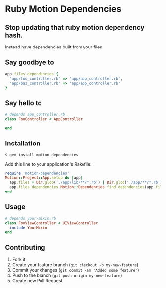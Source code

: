 # Ruby Motion Dependencies
## Stop updating that ruby motion dependency hash.
 
Instead have dependencies built from
your files

## Say goodbye to

```ruby
app.files_dependencies { 
  'app/foo_controller.rb' => 'app/app_controller.rb',
  'app/baz_controller.rb' => 'app/app_controller.rb' 
}
```
## Say hello to

```ruby
# depends app_controller.rb
class FooController < AppController

end
```


## Installation

    $ gem install motion-dependencies

Add this line to your application's Rakefile:

```ruby
require 'motion-dependencies'
Motion::Project::App.setup do |app|
  app.files = Dir.glob('./app/lib/**/*.rb') | Dir.glob('./app/**/*.rb') 
  app.files_dependencies Motion::Dependencies.find_dependencies(app.files)
end
```


## Usage
    
```ruby
# depends your-mixin.rb
class FooViewController < UIViewController
  include YourMixin
end
```

## Contributing

1. Fork it
2. Create your feature branch (`git checkout -b my-new-feature`)
3. Commit your changes (`git commit -am 'Added some feature'`)
4. Push to the branch (`git push origin my-new-feature`)
5. Create new Pull Request
